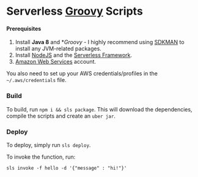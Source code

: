 # Serverless [Groovy](https://groovy-lang.org/) Scripts

#### Prerequisites

1) Install **Java 8** and **Groovy* - I highly recommend using [SDKMAN](http://sdkman.io/) to install any JVM-related packages.
2) Install [NodeJS](https://nodejs.org/en/) and the [Serverless Framework](https://serverless.com/framework/docs/getting-started/).
3) [Amazon Web Services](https://aws.amazon.com/) account.

You also need to set up your AWS credentials/profiles in the `~/.aws/credentials` file.

### Build

To build, run `npm i && sls package`. This will download the dependencies, compile the scripts and create an `uber jar`.

### Deploy

To deploy, simply run `sls deploy`.

To invoke the function, run:

```
sls invoke -f hello -d '{"message" : "hi!"}'
```